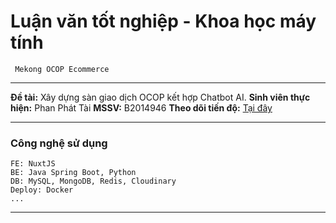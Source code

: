# Luận văn tốt nghiệp - Khoa học máy tính
` Mekong OCOP Ecommerce`

---
**Đề tài:** Xây dựng sàn giao dịch OCOP kết hợp Chatbot AI.
**Sinh viên thực hiện:** Phan Phát Tài
**MSSV:** B2014946
**Theo dõi tiến độ:** [Tại đây](phanphattai.notion.site)

---
### Công nghệ sử dụng

```
FE: NuxtJS
BE: Java Spring Boot, Python
DB: MySQL, MongoDB, Redis, Cloudinary
Deploy: Docker
...
```
---

